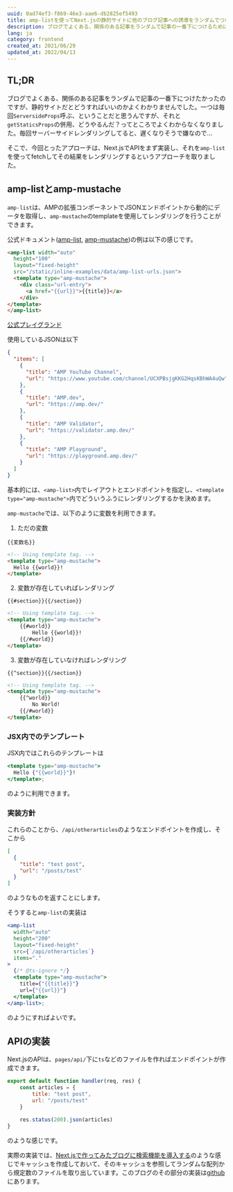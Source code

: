 ```yaml
---
uuid: 0ad74ef3-f869-46e3-aae6-db2825ef5493
title: amp-listを使ってNext.jsの静的サイトに他のブログ記事への誘導をランダムでつける
description: ブログでよくある、関係のある記事をランダムで記事の一番下につけるために、Next.jsでAPIを実装したあと、amp-listを使って動的にそれらを作成します。
lang: ja
category: frontend
created_at: 2021/06/29
updated_at: 2022/04/13
---
```


## TL;DR

ブログでよくある、関係のある記事をランダムで記事の一番下につけたかったのですが、静的サイトだとどうすればいいのかよくわかりませんでした。一つは毎回`ServersideProps`呼ぶ、ということだと思うんですが、それと`getStaticsProps`の併用、どうやるんだ？ってところでよくわからなくなりました。毎回サーバーサイドレンダリングしてると、遅くなりそうで嫌なので...

そこで、今回とったアプローチは、Next.jsでAPIをまず実装し、それを`amp-list`を使ってfetchしてその結果をレンダリングするというアプローチを取りました。

## amp-listとamp-mustache

`amp-list`は、AMPの拡張コンポーネントでJSONエンドポイントから動的にデータを取得し、`amp-mustache`のtemplateを使用してレンダリングを行うことができます。

公式ドキュメント([amp-list](https://amp.dev/ja/documentation/components/amp-list/), [amp-mustache](https://amp.dev/ja/documentation/components/amp-mustache/))の例は以下の感じです。

```html
<amp-list width="auto"
  height="100"
  layout="fixed-height"
  src="/static/inline-examples/data/amp-list-urls.json">
  <template type="amp-mustache">
    <div class="url-entry">
      <a href="{{url}}">{{title}}</a>
    </div>
</template>
</amp-list>
```

[公式プレイグランド](https://playground.amp.dev/?url=https%3A%2F%2Fpreview.amp.dev%2Fja%2Fdocumentation%2Fcomponents%2Famp-list.example.1.html%3Fformat%3Dwebsites&format=websites)

使用しているJSONは以下

```json
{
  "items": [
    {
      "title": "AMP YouTube Channel",
      "url": "https://www.youtube.com/channel/UCXPBsjgKKG2HqsKBhWA4uQw"
    },
    {
      "title": "AMP.dev",
      "url": "https://amp.dev/"
    },
    {
      "title": "AMP Validator",
      "url": "https://validator.amp.dev/"
    },
    {
      "title": "AMP Playground",
      "url": "https://playground.amp.dev/"
    }
  ]
}
```

基本的には、`<amp-list>`内でレイアウトとエンドポイントを指定し、`<template type="amp-mustache">`内でどういうふうにレンダリングするかを決めます。

`amp-mustache`では、以下のように変数を利用できます。

1. ただの変数

`{{変数名}}`

```html
<!-- Using template tag. -->
<template type="amp-mustache">
  Hello {{world}}!
</template>
```

2. 変数が存在していればレンダリング

`{{#section}}{{/section}}`

```html
<!-- Using template tag. -->
<template type="amp-mustache">
    {{#world}}
        Hello {{world}}!
    {{/#world}}
</template>
```

3. 変数が存在していなければレンダリング

`{{^section}}{{/section}}`

```html
<!-- Using template tag. -->
<template type="amp-mustache">
    {{^world}}
        No World!
    {{/#world}}
</template>
```

### JSX内でのテンプレート

JSX内ではこれらのテンプレートは

```jsx
<template type="amp-mustache">
  Hello {"{{world}}"}!
</template>;
```

のように利用できます。

### 実装方針

これらのことから、`/api/otherarticles`のようなエンドポイントを作成し、そこから

```json
[
  {
    "title": "test post",
    "url": "/posts/test"
  }
]
```

のようなものを返すことにします。

そうすると`amp-list`の実装は

```jsx
<amp-list
  width="auto"
  height="200"
  layout="fixed-height"
  src={`/api/otherarticles`}
  items="."
>
  {/* @ts-ignore */}
  <template type="amp-mustache">
    title={"{{title}}"}
    url={"{{url}}"}
  </template>
</amp-list>;
```

のようにすればよいです。

## APIの実装

Next.jsのAPIは、`pages/api/`下に`ts`などのファイルを作ればエンドポイントが作成できます。

```js:title=pages/api/otherarticles.js
export default function handler(req, res) {
    const articles = {
        title: "test post",
        url: "/posts/test"
    }

    res.status(200).json(articles) 
}
```

のような感じです。

実際の実装では、[Next.jsで作ってみたブログに検索機能を導入する](/posts/frontend/make_blog_5)のような感じでキャッシュを作成しておいて、そのキャッシュを参照してランダムな配列から規定数のファイルを取り出しています。このブログのその部分の実装は[github](https://github.com/illumination-k/blog/blob/master/src/pages/api/recommend.ts)にあります。
